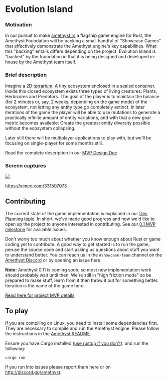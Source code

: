 # Evolution Island

### Motivation

In our pursuit to make [amethyst.rs](https://amethyst.rs) a flagship game engine for Rust, the Amethyst Foundation will be backing a small handful of "Showcase Games" that effectively demonstrate the Amethyst engine's key capabilities. What this "backing" entails differs depending on the project. Evolution Island is "backed" by the foundation in that it is being designed and developed in-house by the Amethyst team itself.

### Brief description

Imagine a 2D [terrarium](https://en.wikipedia.org/wiki/Terrarium). A tiny ecosystem enclosed in a sealed container. Inside this closed ecosystem exists three types of living creatures: Plants, Herbivores and Predators. The goal of the player is to maintain the balance (for 2 minutes or, say, 2 weeks, depending on the game mode) of the ecosystem, not letting any entity type go completely extinct. In later iterations of the game the player will be able to use mutations to generate a practically infinite amount of entity variations, and with that a new goal metric becomes available: Create the greatest entity diversity possible without the ecosystem collapsing.

Later still there will be multiplayer applications to play with, but we'll be focusing on single-player for some months still.

Read the complete description in our [MVP Design Doc](https://community.amethyst-engine.org/t/demo-game-evolution-island-mvp/487)

### Screen captures

![](https://community.amethyst.rs/uploads/default/original/1X/51b1b68b786dd211703b74f1be4fbe044f105b26.png)

https://vimeo.com/331507073

## Contributing

The current state of the game implementation is explained in our [Dev Planning topic](https://community.amethyst.rs/t/demo-game-evolution-island-initial-prototype-dev-planning/537). In short, we've made good progress and now we'd like to open up the project to anyone interested in contributing. See our [0.1 MVP milestone](https://github.com/amethyst/evolution-island/milestone/1) for available issues.

Don't worry too much about whether you know enough about Rust or game coding yet to contribute. A good way to get started is to run the game, peruse the source code and start asking us questions about stuff you want to understand better. You can reach us in the `#showcase-team` channel on the [Amethyst Discord](http://discord.gg/amethyst) or by opening an issue here.

**Note:** Amethyst 0.11 is coming soon, so most new implementation work should probably wait until then. We're still in "high friction mode" so be prepared to make stuff, learn from it then throw it out for something better. Iteration is the name of the game here.


[Read here for project MVP details](https://community.amethyst-engine.org/t/demo-game-evolution-island-mvp/487)

## To play
If you are compiling on Linux, you need to install some dependencies first. They are necessary to compile and run the Amethyst engine. Please follow the instructions in the [Amethyst README](https://github.com/amethyst/amethyst#dependencies).

Ensure you have Cargo installed ([use rustup if you don't](https://rustup.rs/)), and run the following:
```
cargo run
```

If you run into issues please report them here or on http://discord.gg/amethyst.
